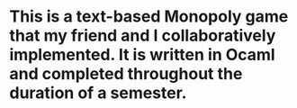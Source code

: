 # This is a text-based Monopoly game that my friend and I collaboratively implemented. It is written in Ocaml and completed throughout the duration of a semester.
